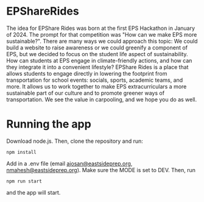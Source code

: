 # EPShareRides
The idea for EPShare Rides was born at the first EPS Hackathon in January of 2024. The prompt for that competition was "How can we make EPS more sustainable?".
There are many ways we could approach this topic: We could build a website to raise awareness or we could greenify a component of EPS, but we decided to focus on the student life aspect of sustainability. How can students at EPS engage in climate-friendly actions, and how can they integrate it into a convenient lifestyle?
EPShare Rides is a place that allows students to engage directly in lowering the footprint from transportation for school events: socials, sports, academic teams, and more. It allows us to work together to make EPS extracurriculars a more sustainable part of our culture and to promote greener ways of transportation. We see the value in carpooling, and we hope you do as well.

# Running the app
Download node.js. Then, clone the repository and run:
```
npm install
```
Add in a .env file (email ajosan@eastsideprep.org, nmahesh@eastsideprep.org). Make sure the MODE is set to DEV.  Then, run
```
npm run start
```
and the app will start.
